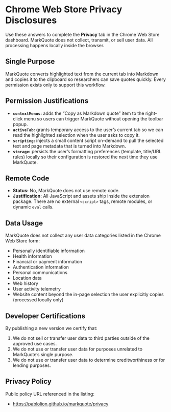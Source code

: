 # Chrome Web Store Privacy Disclosures

Use these answers to complete the **Privacy** tab in the Chrome Web Store dashboard. MarkQuote does
not collect, transmit, or sell user data. All processing happens locally inside the browser.

## Single Purpose

MarkQuote converts highlighted text from the current tab into Markdown and copies it to the clipboard
so researchers can save quotes quickly. Every permission exists only to support this workflow.

## Permission Justifications

- **`contextMenus`:** adds the “Copy as Markdown quote” item to the right-click menu so users can
  trigger MarkQuote without opening the toolbar popup.
- **`activeTab`:** grants temporary access to the user’s current tab so we can read the highlighted
  selection when the user asks to copy it.
- **`scripting`:** injects a small content script on-demand to pull the selected text and page metadata
  that is turned into Markdown.
- **`storage`:** persists the user’s formatting preferences (template, title/URL rules) locally so their
  configuration is restored the next time they use MarkQuote.

## Remote Code

- **Status:** No, MarkQuote does not use remote code.
- **Justification:** All JavaScript and assets ship inside the extension package. There are no external
  `<script>` tags, remote modules, or dynamic `eval` calls.

## Data Usage

MarkQuote does not collect any user data categories listed in the Chrome Web Store form:

- Personally identifiable information
- Health information
- Financial or payment information
- Authentication information
- Personal communications
- Location data
- Web history
- User activity telemetry
- Website content beyond the in-page selection the user explicitly copies (processed locally only)

## Developer Certifications

By publishing a new version we certify that:

1. We do not sell or transfer user data to third parties outside of the approved use cases.
2. We do not use or transfer user data for purposes unrelated to MarkQuote’s single purpose.
3. We do not use or transfer user data to determine creditworthiness or for lending purposes.

## Privacy Policy

Public policy URL referenced in the listing:

- <https://pablolion.github.io/markquote/privacy>
